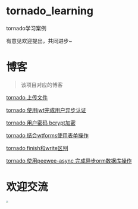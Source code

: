 # tornado_learning
tornado学习案例

有意见欢迎提出，共同进步~

# 博客

> 该项目对应的博客

[tornado 上传文件](https://blog.csdn.net/qq_22918243/article/details/99860967)

[tornado 使用jwt完成用户异步认证](https://blog.csdn.net/qq_22918243/article/details/99860739)

[tornado 用户密码 bcrypt加密](https://blog.csdn.net/qq_22918243/article/details/99860663)

[tornado 结合wtforms使用表单操作](https://blog.csdn.net/qq_22918243/article/details/99860596)

[tornado finish和write区别](https://blog.csdn.net/qq_22918243/article/details/99860522)

[tornado 使用peewee-async 完成异步orm数据库操作](https://blog.csdn.net/qq_22918243/article/details/99859071)

# 欢迎交流

<img src="https://gcore.jsdelivr.net/gh/tenqaz/BLOG-CDN@main/微信公众号.png" style="zoom:33%;" />